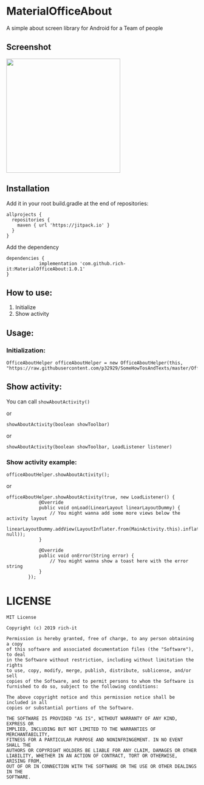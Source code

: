 # MaterialOfficeAbout
A simple about screen library for Android for a Team of people

## Screenshot

<img src="https://user-images.githubusercontent.com/6418354/65818936-5c886780-e238-11e9-834e-5a39e4ce7850.jpg" width="300">

## Installation
Add it in your root build.gradle at the end of repositories:
```
allprojects {
  repositories {
    maven { url 'https://jitpack.io' }
  }
}
```

Add the dependency
```
dependencies {
	        implementation 'com.github.rich-it:MaterialOfficeAbout:1.0.1'
}
```

## How to use:
1. Initialize
2. Show activity

## Usage:
### Initialization:
```
OfficeAboutHelper officeAboutHelper = new OfficeAboutHelper(this, "https://raw.githubusercontent.com/p32929/SomeHowTosAndTexts/master/Office/OfficeInfoMaterial.json");
```

## Show activity:
You can call ```showAboutActivity()```

or

```showAboutActivity(boolean showToolbar)```

 or

```showAboutActivity(boolean showToolbar, LoadListener listener)```

### Show activity example:

```
officeAboutHelper.showAboutActivity();
```

or

```
officeAboutHelper.showAboutActivity(true, new LoadListener() {
            @Override
            public void onLoad(LinearLayout linearLayoutDummy) {
                // You might wanna add some more views below the activity layout
                linearLayoutDummy.addView(LayoutInflater.from(MainActivity.this).inflate(R.layout.just_a_dummy_layout, null));
            }

            @Override
            public void onError(String error) {
                // You might wanna show a toast here with the error string
            }
        });
```

# LICENSE

```
MIT License

Copyright (c) 2019 rich-it

Permission is hereby granted, free of charge, to any person obtaining a copy
of this software and associated documentation files (the "Software"), to deal
in the Software without restriction, including without limitation the rights
to use, copy, modify, merge, publish, distribute, sublicense, and/or sell
copies of the Software, and to permit persons to whom the Software is
furnished to do so, subject to the following conditions:

The above copyright notice and this permission notice shall be included in all
copies or substantial portions of the Software.

THE SOFTWARE IS PROVIDED "AS IS", WITHOUT WARRANTY OF ANY KIND, EXPRESS OR
IMPLIED, INCLUDING BUT NOT LIMITED TO THE WARRANTIES OF MERCHANTABILITY,
FITNESS FOR A PARTICULAR PURPOSE AND NONINFRINGEMENT. IN NO EVENT SHALL THE
AUTHORS OR COPYRIGHT HOLDERS BE LIABLE FOR ANY CLAIM, DAMAGES OR OTHER
LIABILITY, WHETHER IN AN ACTION OF CONTRACT, TORT OR OTHERWISE, ARISING FROM,
OUT OF OR IN CONNECTION WITH THE SOFTWARE OR THE USE OR OTHER DEALINGS IN THE
SOFTWARE.

```
